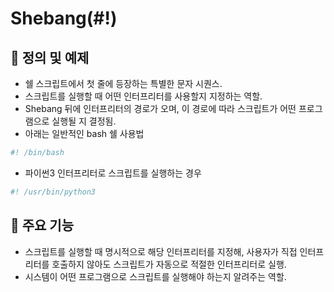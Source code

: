 # Shebang(#!)

## 🍎 정의 및 예제
- 쉘 스크립트에서 첫 줄에 등장하는 특별한 문자 시퀀스.
- 스크립트를 실행할 때 어떤 인터프리터를 사용할지 지정하는 역할.
- Shebang 뒤에 인터프리터의 경로가 오며, 이 경로에 따라 스크립트가 어떤 프로그램으로 실행될 지 결정됨.
- 아래는 일반적인 bash 쉘 사용법
```bash
#! /bin/bash
```
- 파이썬3 인터프리터로 스크립트를 실행하는 경우
```bash
#! /usr/bin/python3
```

## 🍎 주요 기능
- 스크립트를 실행할 때 명시적으로 해당 인터프리터를 지정해, 사용자가 직접 인터프리터를 호출하지 않아도 스크립트가 자동으로 적절한 인터프리터로 실행.
- 시스템이 어떤 프로그램으로 스크립트를 실행해야 하는지 알려주는 역할.
